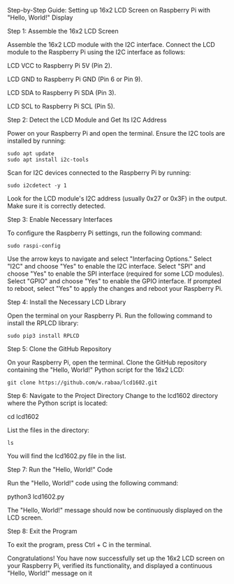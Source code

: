 Step-by-Step Guide: Setting up 16x2 LCD Screen on Raspberry Pi with "Hello, World!" Display

Step 1: Assemble the 16x2 LCD Screen

Assemble the 16x2 LCD module with the I2C interface.
Connect the LCD module to the Raspberry Pi using the I2C interface as follows:

 LCD VCC to Raspberry Pi 5V (Pin 2).
        
LCD GND to Raspberry Pi GND (Pin 6 or Pin 9).
        
LCD SDA to Raspberry Pi SDA (Pin 3).
        
LCD SCL to Raspberry Pi SCL (Pin 5).

Step 2: Detect the LCD Module and Get Its I2C Address

Power on your Raspberry Pi and open the terminal.
Ensure the I2C tools are installed by running:

    sudo apt update
    sudo apt install i2c-tools

 Scan for I2C devices connected to the Raspberry Pi by running:

    sudo i2cdetect -y 1

Look for the LCD module's I2C address (usually 0x27 or 0x3F) in the output. Make sure it is correctly detected.

Step 3: Enable Necessary Interfaces

To configure the Raspberry Pi settings, run the following command:

    sudo raspi-config
    
Use the arrow keys to navigate and select "Interfacing Options."
Select "I2C" and choose "Yes" to enable the I2C interface.
Select "SPI" and choose "Yes" to enable the SPI interface (required for some LCD modules).
Select "GPIO" and choose "Yes" to enable the GPIO interface.
If prompted to reboot, select "Yes" to apply the changes and reboot your Raspberry Pi.

Step 4: Install the Necessary LCD Library

Open the terminal on your Raspberry Pi.
Run the following command to install the RPLCD library:

    sudo pip3 install RPLCD

Step 5: Clone the GitHub Repository

On your Raspberry Pi, open the terminal.
Clone the GitHub repository containing the "Hello, World!" Python script for the 16x2 LCD:

    git clone https://github.com/w.rabaa/lcd1602.git

Step 6: Navigate to the Project Directory
Change to the lcd1602 directory where the Python script is located:

  cd lcd1602

List the files in the directory:

    ls

You will find the lcd1602.py file in the list.

Step 7: Run the "Hello, World!" Code

Run the "Hello, World!" code using the following command:


  python3 lcd1602.py

The "Hello, World!" message should now be continuously displayed on the LCD screen.

Step 8: Exit the Program

To exit the program, press Ctrl + C in the terminal.

Congratulations! You have now successfully set up the 16x2 LCD screen on your Raspberry Pi, verified its functionality, and displayed a continuous "Hello, World!" message on it
